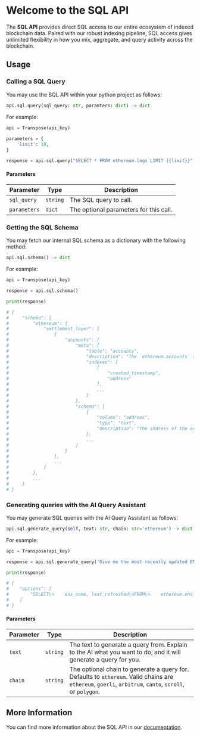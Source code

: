 # Welcome to the SQL API

The **SQL API** provides direct SQL access to our entire ecosystem of indexed blockchain data. Paired with our robust indexing pipeline, SQL access gives unlimited flexibility in how you mix, aggregate, and query activity across the blockchain. 

## Usage

### Calling a SQL Query

You may use the SQL API within your python project as follows:

```python
api.sql.query(sql_query: str, paramters: dict) -> dict
```

For example:

```python
api = Transpose(api_key)
        
parameters = {
    'limit': 10,
}

response = api.sql.query("SELECT * FROM ethereum.logs LIMIT {{limit}}", parameters)
```

#### Parameters

| Parameter | Type | Description |
| - | - | - |
| `sql_query` | `string` | The SQL query to call. |
| `parameters` | `dict` | The optional parameters for this call. |

### Getting the SQL Schema

You may fetch our internal SQL schema as a dictionary with the following method:

```python
api.sql.schema() -> dict
```

For example:

```python
api = Transpose(api_key)

response = api.sql.schema()

print(response)

# {
#     "schema": {
#         "ethereum": {
#             "settlement_layer": [
#                 {
#                     "accounts": {
#                         "meta": {
#                             "table": "accounts",
#                             "description": "The `ethereum.accounts` table provides indexed views of all accounts, including both externally-owned accounts (colloquially referred to as wallets) and contracts.",
#                             "indexes": [
#                                 [
#                                     "created_timestamp",
#                                     "address"
#                                 ],
#                                 ...
#                             ]
#                         },
#                         "schema": [
#                             {
#                                 "column": "address",
#                                 "type": "text",
#                                 "description": "The address of the account."
#                             },
#                             ...
#                         ]
#                     }
#                 },
#                 ...
#             ]
#         },
#         ...
#     }
# }
```

### Generating queries with the AI Query Assistant

You may generate SQL queries with the AI Query Assistant as follows:

```python
api.sql.generate_query(self, text: str, chain: str='ethereum') -> dict:
```

For example:

```python
api = Transpose(api_key)

response = api.sql.generate_query('Give me the most recently updated ENS name that is 3 characters long. Since all ens names end in ".eth", you\'ll need to add 4 to the search length. Optimize this query as much as possible.')

print(response)

# {
#    "options": [
#        "SELECT\n    ens_name, last_refreshed\nFROM\n    ethereum.ens_names\nWHERE\n    LENGTH(ens_name) = 7 AND ens_name LIKE '%.eth'\nORDER BY\n    last_refreshed DESC\nLIMIT 1;"
#    ]
# }
```

#### Parameters

| Parameter | Type | Description |
| - | - | - |
| `text` | `string` | The text to generate a query from. Explain to the AI what you want to do, and it will generate a query for you. |
| `chain` | `string` | The optional chain to generate a query for. Defaults to `ethereum`. Valid chains are `ethereum`, `goerli`, `arbitrum`, `canto`, `scroll`, or `polygon`. |

## More Information

You can find more information about the SQL API in our [documentation](https://docs.transpose.io/sql/overview/).